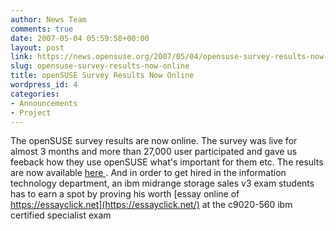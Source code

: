 ```yaml
---
author: News Team
comments: true
date: 2007-05-04 05:59:58+00:00
layout: post
link: https://news.opensuse.org/2007/05/04/opensuse-survey-results-now-online/
slug: opensuse-survey-results-now-online
title: openSUSE Survey Results Now Online
wordpress_id: 4
categories:
- Announcements
- Project
---
```


The openSUSE survey results are now online. The survey was live for almost 3 months and more than 27,000 user participated and gave us feeback how they use openSUSE what's important for them etc. The results are now available [here ](//en.opensuse.org/UX#Explore_user_experiences). And in order to get hired in the information technology department, an ibm midrange storage sales v3 exam students has to earn a spot by proving his worth [essay online of https://essayclick.net](https://essayclick.net/) at the c9020-560 ibm certified specialist exam
